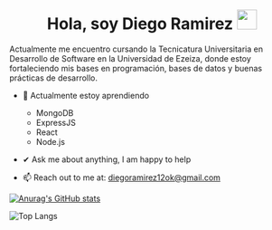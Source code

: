 <h1 align="center"><b>Hola, soy Diego Ramirez    </b><img src="https://media.giphy.com/media/hvRJCLFzcasrR4ia7z/giphy.gif" width="35"></h1>


Actualmente me encuentro cursando la Tecnicatura Universitaria en Desarrollo de Software en la Universidad de Ezeiza, donde estoy fortaleciendo mis bases en programación, bases de datos y buenas prácticas de desarrollo.
- 🌱 Actualmente estoy aprendiendo
  - MongoDB
  - ExpressJS
  - React
  - Node.js
  
- ✔ Ask me about anything, I am happy to help<br>
- 📫 Reach out to me at: <a href="diegoramirez12ok@gmail.com">diegoramirez12ok@gmail.com</a>










[![Anurag's GitHub stats](https://github-readme-stats.vercel.app/api?username=diegoezequiel23&theme=prussian&show_icons=true)](https://github.com/anuraghazra/github-readme-stats)



![Top Langs](https://github-readme-stats.vercel.app/api/top-langs/?username=diegoezequiel23&layout=compact)
